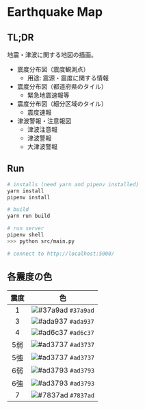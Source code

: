 # Earthquake Map

## TL;DR

地震・津波に関する地図の描画。

- 震度分布図（震度観測点）
  - 用途: 震源・震度に関する情報
- 震度分布図（都道府県のタイル）
  - 緊急地震速報等
- 震度分布図（細分区域のタイル）
  - 震度速報
- 津波警報・注意報図
  - 津波注意報
  - 津波警報
  - 大津波警報

## Run

```bash
# installs (need yarn and pipenv installed)
yarn install
pipenv install

# build
yarn run build

# run server
pipenv shell
>>> python src/main.py

# connect to http://localhost:5000/
```

## 各震度の色

| 震度  |                                    色                                     |
| :---: | :-----------------------------------------------------------------------: |
|   1   | ![#37a9ad](https://via.placeholder.com/15/37a9ad/000000?text=+) `#37a9ad` |
|   3   | ![#ada937](https://via.placeholder.com/15/ada937/000000?text=+) `#ada937` |
|   4   | ![#ad6c37](https://via.placeholder.com/15/ad6c37/000000?text=+) `#ad6c37` |
|  5弱  | ![#ad3737](https://via.placeholder.com/15/ad3737/000000?text=+) `#ad3737` |
|  5強  | ![#ad3737](https://via.placeholder.com/15/ad3737/000000?text=+) `#ad3737` |
|  6弱  | ![#ad3793](https://via.placeholder.com/15/ad3793/000000?text=+) `#ad3793` |
|  6強  | ![#ad3793](https://via.placeholder.com/15/ad3793/000000?text=+) `#ad3793` |
|   7   | ![#7837ad](https://via.placeholder.com/15/7837ad/000000?text=+) `#7837ad` |
